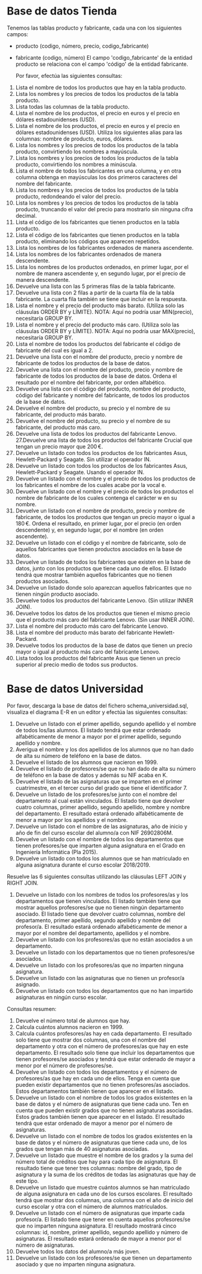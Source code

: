 # Base de datos Tienda

Tenemos las tablas producto y fabricante, cada una con los siguientes campos:

- producto (codigo, número, precio, codigo_fabricante)
- fabricante (codigo, número)
  El campo 'codigo_fabricante' de la entidad producto se relaciona con el campo 'código' de la entidad fabricante.

  Por favor, efectúa las siguientes consultas:

1. Lista el nombre de todos los productos que hay en la tabla producto.
2. Lista los nombres y los precios de todos los productos de la tabla producto.
3. Lista todas las columnas de la tabla producto.
4. Lista el nombre de los productos, el precio en euros y el precio en dólares estadounidenses (USD).
5. Lista el nombre de los productos, el precio en euros y el precio en dólares estadounidenses (USD). Utiliza los siguientes alias para las columnas: nombre de producto, euros, dólares.
6. Lista los nombres y los precios de todos los productos de la tabla producto, convirtiendo los nombres a mayúscula.
7. Lista los nombres y los precios de todos los productos de la tabla producto, convirtiendo los nombres a minúscula.
8. Lista el nombre de todos los fabricantes en una columna, y en otra columna obtenga en mayúsculas los dos primeros caracteres del nombre del fabricante.
9. Lista los nombres y los precios de todos los productos de la tabla producto, redondeando el valor del precio.
10. Lista los nombres y los precios de todos los productos de la tabla producto, truncando el valor del precio para mostrarlo sin ninguna cifra decimal.
11. Lista el código de los fabricantes que tienen productos en la tabla producto.
12. Lista el código de los fabricantes que tienen productos en la tabla producto, eliminando los códigos que aparecen repetidos.
13. Lista los nombres de los fabricantes ordenados de manera ascendente.
14. Lista los nombres de los fabricantes ordenados de manera descendente.
15. Lista los nombres de los productos ordenados, en primer lugar, por el nombre de manera ascendente y, en segundo lugar, por el precio de manera descendente.
16. Devuelve una lista con las 5 primeras filas de la tabla fabricante.
17. Devuelve una lista con 2 filas a partir de la cuarta fila de la tabla fabricante. La cuarta fila también se tiene que incluir en la respuesta.
18. Lista el nombre y el precio del producto más barato. (Utiliza solo las cláusulas ORDER BY y LÍMITE). NOTA: Aquí no podría usar MIN(precio), necesitaría GROUP BY.
19. Lista el nombre y el precio del producto más caro. (Utiliza solo las cláusulas ORDER BY y LÍMITE). NOTA: Aquí no podría usar MAX(precio), necesitaría GROUP BY.
20. Lista el nombre de todos los productos del fabricante el código de fabricante del cual es igual a 2.
21. Devuelve una lista con el nombre del producto, precio y nombre de fabricante de todos los productos de la base de datos.
22. Devuelve una lista con el nombre del producto, precio y nombre de fabricante de todos los productos de la base de datos. Ordena el resultado por el nombre del fabricante, por orden alfabético.
23. Devuelve una lista con el código del producto, nombre del producto, código del fabricante y nombre del fabricante, de todos los productos de la base de datos.
24. Devuelve el nombre del producto, su precio y el nombre de su fabricante, del producto más barato.
25. Devuelve el nombre del producto, su precio y el nombre de su fabricante, del producto más caro.
26. Devuelve una lista de todos los productos del fabricante Lenovo.
    27.Devuelve una lista de todos los productos del fabricante Crucial que tengan un precio mayor que 200 €.
27. Devuelve un listado con todos los productos de los fabricantes Asus, Hewlett-Packard y Seagate. Sin utilizar el operador IN.
28. Devuelve un listado con todos los productos de los fabricantes Asus, Hewlett-Packard y Seagate. Usando el operador IN.
29. Devuelve un listado con el nombre y el precio de todos los productos de los fabricantes el nombre de los cuales acabe por la vocal e.
30. Devuelve un listado con el nombre y el precio de todos los productos el nombre de fabricante de los cuales contenga el carácter w en su nombre.
31. Devuelve un listado con el nombre de producto, precio y nombre de fabricante, de todos los productos que tengan un precio mayor o igual a 180 €. Ordena el resultado, en primer lugar, por el precio (en orden descendente) y, en segundo lugar, por el nombre (en orden ascendente).
32. Devuelve un listado con el código y el nombre de fabricante, solo de aquellos fabricantes que tienen productos asociados en la base de datos.
33. Devuelve un listado de todos los fabricantes que existen en la base de datos, junto con los productos que tiene cada uno de ellos. El listado tendrá que mostrar también aquellos fabricantes que no tienen productos asociados.
34. Devuelve un listado donde solo aparezcan aquellos fabricantes que no tienen ningún producto asociado.
35. Devuelve todos los productos del fabricante Lenovo. (Sin utilizar INNER JOIN).
36. Devuelve todos los datos de los productos que tienen el mismo precio que el producto más caro del fabricante Lenovo. (Sin usar INNER JOIN).
37. Lista el nombre del producto más caro del fabricante Lenovo.
38. Lista el nombre del producto más barato del fabricante Hewlett-Packard.
39. Devuelve todos los productos de la base de datos que tienen un precio mayor o igual al producto más caro del fabricante Lenovo.
40. Lista todos los productos del fabricante Asus que tienen un precio superior al precio medio de todos sus productos.

# Base de datos Universidad

Por favor, descarga la base de datos del fichero schema_universidad.sql, visualiza el diagrama E-R en un editor y efectúa las siguientes consultas:

1. Devuelve un listado con el primer apellido, segundo apellido y el nombre de todos los/las alumnos. El listado tendrá que estar ordenado alfabéticamente de menor a mayor por el primer apellido, segundo apellido y nombre.
2. Averigua el nombre y los dos apellidos de los alumnos que no han dado de alta su número de teléfono en la base de datos.
3. Devuelve el listado de los alumnos que nacieron en 1999.
4. Devuelve el listado de profesores/se que no han dado de alta su número de teléfono en la base de datos y además su NIF acaba en K.
5. Devuelve el listado de las asignaturas que se imparten en el primer cuatrimestre, en el tercer curso del grado que tiene el identificador 7.
6. Devuelve un listado de los profesores/se junto con el nombre del departamento al cual están vinculados. El listado tiene que devolver cuatro columnas, primer apellido, segundo apellido, nombre y nombre del departamento. El resultado estará ordenado alfabéticamente de menor a mayor por los apellidos y el nombre.
7. Devuelve un listado con el nombre de las asignaturas, año de inicio y año de fin del curso escolar del alumno/a con NIF 26902806M.
8. Devuelve un listado con el nombre de todos los departamentos que tienen profesores/se que imparten alguna asignatura en el Grado en Ingeniería Informática (Pla 2015).
9. Devuelve un listado con todos los alumnos que se han matriculado en alguna asignatura durante el curso escolar 2018/2019.

Resuelve las 6 siguientes consultas utilizando las cláusulas LEFT JOIN y RIGHT JOIN.

1. Devuelve un listado con los nombres de todos los profesores/as y los departamentos que tienen vinculados. El listado también tiene que mostrar aquellos profesores/se que no tienen ningún departamento asociado. El listado tiene que devolver cuatro columnas, nombre del departamento, primer apellido, segundo apellido y nombre del profesor/a. El resultado estará ordenado alfabéticamente de menor a mayor por el nombre del departamento, apellidos y el nombre.
2. Devuelve un listado con los profesores/as que no están asociados a un departamento.
3. Devuelve un listado con los departamentos que no tienen profesores/se asociados.
4. Devuelve un listado con los profesores/as que no imparten ninguna asignatura.
5. Devuelve un listado con las asignaturas que no tienen un profesor/a asignado.
6. Devuelve un listado con todos los departamentos que no han impartido asignaturas en ningún curso escolar.

Consultas resumen:

1. Devuelve el número total de alumnos que hay.
2. Calcula cuántos alumnos nacieron en 1999.
3. Calcula cuántos profesores/as hay en cada departamento. El resultado solo tiene que mostrar dos columnas, una con el nombre del departamento y otra con el número de profesores/as que hay en este departamento. El resultado solo tiene que incluir los departamentos que tienen profesores/se asociados y tendrá que estar ordenado de mayor a menor por el número de profesores/se.
4. Devuelve un listado con todos los departamentos y el número de profesores/as que hay en cada uno de ellos. Tenga en cuenta que pueden existir departamentos que no tienen profesores/as asociados. Estos departamentos también tienen que aparecer en el listado.
5. Devuelve un listado con el nombre de todos los grados existentes en la base de datos y el número de asignaturas que tiene cada uno. Ten en cuenta que pueden existir grados que no tienen asignaturas asociadas. Estos grados también tienen que aparecer en el listado. El resultado tendrá que estar ordenado de mayor a menor por el número de asignaturas.
6. Devuelve un listado con el nombre de todos los grados existentes en la base de datos y el número de asignaturas que tiene cada uno, de los grados que tengan más de 40 asignaturas asociadas.
7. Devuelve un listado que muestre el nombre de los grados y la suma del número total de créditos que hay para cada tipo de asignatura. El resultado tiene que tener tres columnas: nombre del grado, tipo de asignatura y la suma de los créditos de todas las asignaturas que hay de este tipo.
8. Devuelve un listado que muestre cuántos alumnos se han matriculado de alguna asignatura en cada uno de los cursos escolares. El resultado tendrá que mostrar dos columnas, una columna con el año de inicio del curso escolar y otra con el número de alumnos matriculados.
9. Devuelve un listado con el número de asignaturas que imparte cada profesor/a. El listado tiene que tener en cuenta aquellos profesores/se que no imparten ninguna asignatura. El resultado mostrará cinco columnas: id, nombre, primer apellido, segundo apellido y número de asignaturas. El resultado estará ordenado de mayor a menor por el número de asignaturas.
10. Devuelve todos los datos del alumno/a más joven.
11. Devuelve un listado con los profesores/se que tienen un departamento asociado y que no imparten ninguna asignatura.
